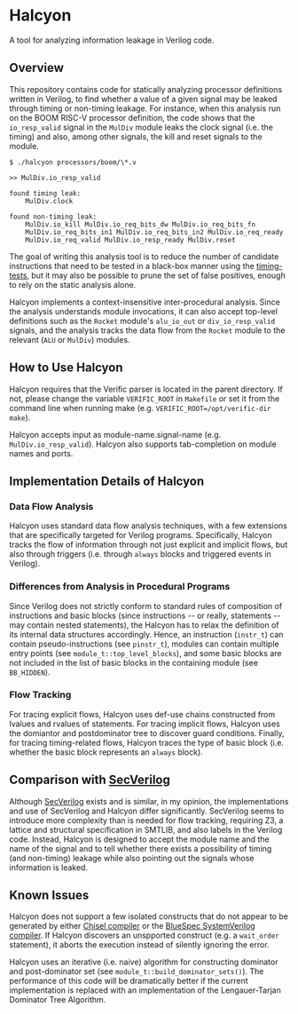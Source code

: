 # Halcyon #

A tool for analyzing information leakage in Verilog code.


## Overview ##

This repository contains code for statically analyzing processor definitions
written in Verilog, to find whether a value of a given signal may be leaked
through timing or non-timing leakage.  For instance, when this analysis run on
the BOOM RISC-V processor definition, the code shows that the `io_resp_valid`
signal in the `MulDiv` module leaks the clock signal (i.e. the timing) and
also, among other signals, the kill and reset signals to the module.

	$ ./halcyon processors/boom/\*.v

	>> MulDiv.io_resp_valid

	found timing leak:
		MulDiv.clock

	found non-timing leak:
		MulDiv.io_kill MulDiv.io_req_bits_dw MulDiv.io_req_bits_fn
		MulDiv.io_req_bits_in1 MulDiv.io_req_bits_in2 MulDiv.io_req_ready
		MulDiv.io_req_valid MulDiv.io_resp_ready MulDiv.reset


The goal of writing this analysis tool is to reduce the number of candidate
instructions that need to be tested in a black-box manner using the
[timing-tests](), but it may also be possible to prune the set of false
positives, enough to rely on the static analysis alone.

Halcyon implements a context-insensitive inter-procedural analysis. Since the
analysis understands module invocations, it can also accept top-level
definitions such as the `Rocket` module's `alu_io_out` or `div_io_resp_valid`
signals, and the analysis tracks the data flow from the `Rocket` module to the
relevant (`ALU` or `MulDiv`) modules.


## How to Use Halcyon ##

Halcyon requires that the Verific parser is located in the parent directory.
If not, please change the variable `VERIFIC_ROOT` in `Makefile` or set it from
the command line when running make (e.g. `VERIFIC_ROOT=/opt/verific-dir make`).

Halcyon accepts input as module-name.signal-name (e.g. `MulDiv.io_resp_valid`).
Halcyon also supports tab-completion on module names and ports.


## Implementation Details of Halcyon ##

### Data Flow Analysis ###
Halcyon uses standard data flow analysis techniques, with a few extensions that
are specifically targeted for Verilog programs.  Specifically, Halcyon tracks
the flow of information through not just explicit and implicit flows, but also
through triggers (i.e. through `always` blocks and triggered events in
Verilog).

### Differences from Analysis in Procedural Programs ###
Since Verilog does not strictly conform to standard rules of
composition of instructions and basic blocks (since instructions -- or really,
statements -- may contain nested statements), the Halcyon has to relax the
definition of its internal data structures accordingly.  Hence, an instruction
(`instr_t`) can contain pseudo-instructions (see `pinstr_t`), modules can
contain multiple entry points (see `module_t::top_level_blocks`), and some
basic blocks are not included in the list of basic blocks in the containing
module (see `BB_HIDDEN`).

### Flow Tracking ###
For tracing explicit flows, Halcyon uses def-use chains constructed from
lvalues and rvalues of statements.  For tracing implicit flows, Halcyon uses
the domiantor and postdominator tree to discover guard conditions.  Finally,
for tracing timing-related flows, Halcyon traces the type of basic block (i.e.
whether the basic block represents an `always` block).


## Comparison with [SecVerilog](http://www.cs.cornell.edu/projects/secverilog/) ##

Although [SecVerilog](http://www.cs.cornell.edu/projects/secverilog/) exists
and is similar, in my opinion, the implementations and use of SecVerilog and
Halcyon differ significantly. SecVerilog seems to introduce more complexity
than is needed for flow tracking, requiring Z3, a lattice and structural
specification in SMTLIB, and also labels in the Verilog code. Instead, Halcyon
is designed to accept the module name and the name of the signal and to tell
whether there exists a possibility of timing (and non-timing) leakage while
also pointing out the signals whose information is leaked.


## Known Issues ##

Halcyon does not support a few isolated constructs that do not appear to be
generated by either [Chisel compiler](https://chisel.eecs.berkeley.edu/) or the
[BlueSpec SystemVerilog compiler](http://wiki.bluespec.com/).  If Halcyon
discovers an unspported construct (e.g. a `wait_order` statement), it aborts
the execution instead of silently ignoring the error.

Halcyon uses an iterative (i.e. naive) algorithm for constructing dominator and
post-dominator set (see `module_t::build_dominator_sets()`).  The performance
of this code will be dramatically better if the current implementation is
replaced with an implementation of the Lengauer-Tarjan Dominator Tree
Algorithm.
